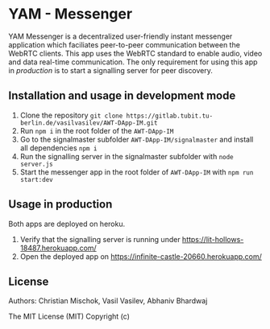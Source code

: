 # YAM - Messenger

YAM Messenger is a decentralized user-friendly instant messenger application which faciliates peer-to-peer communication between the WebRTC clients.
This app uses the WebRTC standard to enable audio, video and data real-time communication. 
The only requirement for using this app in *production* is to start a signalling server for peer discovery.

## Installation and usage in development mode

1. Clone the repository `git clone https://gitlab.tubit.tu-berlin.de/vasilvasilev/AWT-DApp-IM.git`
2. Run `npm i` in the root folder of the `AWT-DApp-IM`
3. Go to the signalmaster subfolder `AWT-DApp-IM/signalmaster` and install all dependencies `npm i`
4. Run the signalling server in the signalmaster subfolder with `node server.js`
5. Start the messenger app in the root folder of `AWT-DApp-IM` with `npm run start:dev`

## Usage in production
Both apps are deployed on heroku.

1. Verify that the signalling server is running under https://lit-hollows-18487.herokuapp.com/
2. Open the deployed app on https://infinite-castle-20660.herokuapp.com/

## License

Authors: Christian Mischok, Vasil Vasilev, Abhaniv Bhardwaj


The MIT License (MIT) Copyright (c)